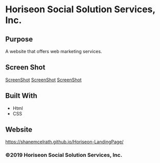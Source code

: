 # Horiseon Social Solution Services, Inc.

## Purpose
A website that offers web marketing services.

## Screen Shot
[ScreenShot](/assets/images/Screenshot1.png?raw=true "top")
[ScreenShot](/assets/images/Screenshot2.png?raw=true "mid")
[ScreenShot](/assets/images/Screenshot3.png?raw=true "bottom")

## Built With
* Html
* CSS

## Website
https://shanemcelrath.github.io/Horiseon-LandingPage/

### ©️2019 Horiseon Social Solution Services, Inc.